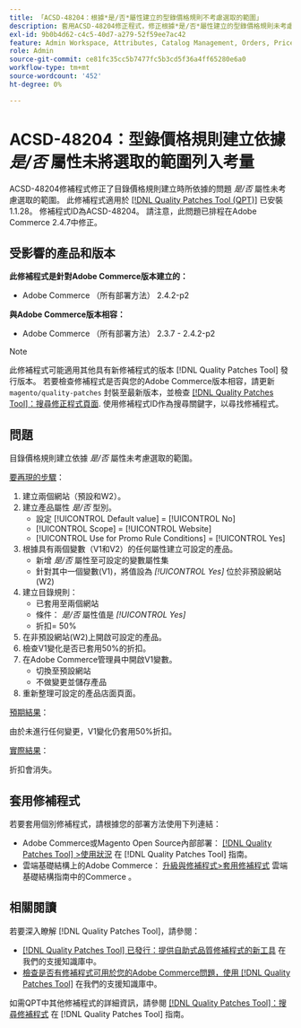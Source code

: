 ```yaml
---
title: 「ACSD-48204：根據*是/否*屬性建立的型錄價格規則不考慮選取的範圍」
description: 套用ACSD-48204修正程式，修正根據*是/否*屬性建立的型錄價格規則未考慮所選範圍的Adobe Commerce問題。
exl-id: 9b0b4d62-c4c5-40d7-a279-52f59ee7ac42
feature: Admin Workspace, Attributes, Catalog Management, Orders, Price Rules
role: Admin
source-git-commit: ce81fc35cc5b7477fc5b3cd5f36a4ff65280e6a0
workflow-type: tm+mt
source-wordcount: '452'
ht-degree: 0%

---
```


# ACSD-48204：型錄價格規則建立依據 *是/否* 屬性未將選取的範圍列入考量

ACSD-48204修補程式修正了目錄價格規則建立時所依據的問題 *是/否* 屬性未考慮選取的範圍。 此修補程式適用於 [[!DNL Quality Patches Tool (QPT)]](/help/announcements/adobe-commerce-announcements/magento-quality-patches-released-new-tool-to-self-serve-quality-patches.md) 已安裝1.1.28。 修補程式ID為ACSD-48204。 請注意，此問題已排程在Adobe Commerce 2.4.7中修正。

## 受影響的產品和版本

**此修補程式是針對Adobe Commerce版本建立的：**

* Adobe Commerce （所有部署方法） 2.4.2-p2

**與Adobe Commerce版本相容：**

* Adobe Commerce （所有部署方法） 2.3.7 - 2.4.2-p2

>[!NOTE]
>
>此修補程式可能適用其他具有新修補程式的版本 [!DNL Quality Patches Tool] 發行版本。 若要檢查修補程式是否與您的Adobe Commerce版本相容，請更新 `magento/quality-patches` 封裝至最新版本，並檢查 [[!DNL Quality Patches Tool]：搜尋修正程式頁面](https://experienceleague.adobe.com/tools/commerce-quality-patches/index.html). 使用修補程式ID作為搜尋關鍵字，以尋找修補程式。

## 問題

目錄價格規則建立依據 *是/否* 屬性未考慮選取的範圍。

<u>要再現的步驟</u>：

1. 建立兩個網站（預設和W2）。
1. 建立產品屬性 *是/否* 型別。
   * 設定 [!UICONTROL Default value] = [!UICONTROL No]
   * [!UICONTROL Scope] = [!UICONTROL Website]
   * [!UICONTROL Use for Promo Rule Conditions] = [!UICONTROL Yes]
1. 根據具有兩個變數（V1和V2）的任何屬性建立可設定的產品。
   * 新增 *是/否* 屬性至可設定的變數屬性集
   * 針對其中一個變數(V1)，將值設為 *[!UICONTROL Yes]* 位於非預設網站(W2)
1. 建立目錄規則：
   * 已套用至兩個網站
   * 條件： *是/否* 屬性值是 *[!UICONTROL Yes]*
   * 折扣= 50%
1. 在非預設網站(W2)上開啟可設定的產品。
1. 檢查V1變化是否已套用50%的折扣。
1. 在Adobe Commerce管理員中開啟V1變數。
   * 切換至預設網站
   * 不做變更並儲存產品
1. 重新整理可設定的產品店面頁面。

<u>預期結果</u>：

由於未進行任何變更，V1變化仍套用50%折扣。

<u>實際結果</u>：

折扣會消失。

## 套用修補程式

若要套用個別修補程式，請根據您的部署方法使用下列連結：

* Adobe Commerce或Magento Open Source內部部署： [[!DNL Quality Patches Tool] >使用狀況](https://experienceleague.adobe.com/docs/commerce-operations/tools/quality-patches-tool/usage.html) 在 [!DNL Quality Patches Tool] 指南。
* 雲端基礎結構上的Adobe Commerce： [升級與修補程式>套用修補程式](https://experienceleague.adobe.com/docs/commerce-cloud-service/user-guide/develop/upgrade/apply-patches.html) 雲端基礎結構指南中的Commerce 。

## 相關閱讀

若要深入瞭解 [!DNL Quality Patches Tool]，請參閱：

* [[!DNL Quality Patches Tool] 已發行：提供自助式品質修補程式的新工具](/help/announcements/adobe-commerce-announcements/magento-quality-patches-released-new-tool-to-self-serve-quality-patches.md) 在我們的支援知識庫中。
* [檢查是否有修補程式可用於您的Adobe Commerce問題，使用 [!DNL Quality Patches Tool]](/help/support-tools/patches-available-in-qpt-tool/check-patch-for-magento-issue-with-magento-quality-patches.md) 在我們的支援知識庫中。

如需QPT中其他修補程式的詳細資訊，請參閱 [[!DNL Quality Patches Tool]：搜尋修補程式](https://experienceleague.adobe.com/tools/commerce-quality-patches/index.html) 在 [!DNL Quality Patches Tool] 指南。
